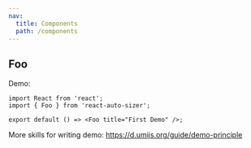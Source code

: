 ```yaml
---
nav:
  title: Components
  path: /components
---
```


## Foo

Demo:

```tsx
import React from 'react';
import { Foo } from 'react-auto-sizer';

export default () => <Foo title="First Demo" />;
```

More skills for writing demo: https://d.umijs.org/guide/demo-principle
